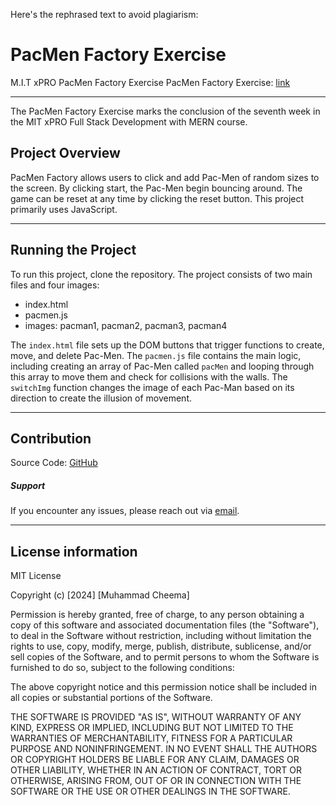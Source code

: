 Here's the rephrased text to avoid plagiarism:

# PacMen Factory Exercise

M.I.T xPRO PacMen Factory Exercise
PacMen Factory Exercise: [link](https://github.com/MuhammadAliCheema/pacmen.git)

___

The PacMen Factory Exercise marks the conclusion of the seventh week in the MIT xPRO Full Stack Development with MERN course.

## Project Overview
PacMen Factory allows users to click and add Pac-Men of random sizes to the screen. By clicking start, the Pac-Men begin bouncing around. The game can be reset at any time by clicking the reset button. This project primarily uses JavaScript.
___

## Running the Project
To run this project, clone the repository. The project consists of two main files and four images:<br>
- index.html
- pacmen.js
- images: pacman1, pacman2, pacman3, pacman4

The `index.html` file sets up the DOM buttons that trigger functions to create, move, and delete Pac-Men. The `pacmen.js` file contains the main logic, including creating an array of Pac-Men called `pacMen` and looping through this array to move them and check for collisions with the walls. The `switchImg` function changes the image of each Pac-Man based on its direction to create the illusion of movement.
___

## Contribution
Source Code: <a href="https://github.com/EliHeuman/PacMen-Factory-Exercise/blob/master/index.html">GitHub</a>

##### Support
If you encounter any issues, please reach out via <a href="mailto:biz.elih@gmail.com">email</a>.
___
## License information
MIT License

Copyright (c) [2024] [Muhammad Cheema]

Permission is hereby granted, free of charge, to any person obtaining a copy
of this software and associated documentation files (the "Software"), to deal
in the Software without restriction, including without limitation the rights
to use, copy, modify, merge, publish, distribute, sublicense, and/or sell
copies of the Software, and to permit persons to whom the Software is
furnished to do so, subject to the following conditions:

The above copyright notice and this permission notice shall be included in all
copies or substantial portions of the Software.

THE SOFTWARE IS PROVIDED "AS IS", WITHOUT WARRANTY OF ANY KIND, EXPRESS OR
IMPLIED, INCLUDING BUT NOT LIMITED TO THE WARRANTIES OF MERCHANTABILITY,
FITNESS FOR A PARTICULAR PURPOSE AND NONINFRINGEMENT. IN NO EVENT SHALL THE
AUTHORS OR COPYRIGHT HOLDERS BE LIABLE FOR ANY CLAIM, DAMAGES OR OTHER
LIABILITY, WHETHER IN AN ACTION OF CONTRACT, TORT OR OTHERWISE, ARISING FROM,
OUT OF OR IN CONNECTION WITH THE SOFTWARE OR THE USE OR OTHER DEALINGS IN THE
SOFTWARE.
